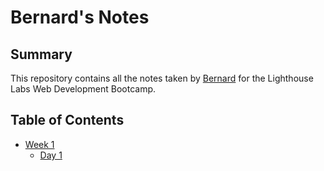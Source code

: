 # Bernard's Notes

## Summary

This repository contains all the notes taken by [Bernard](https://github.com/bernard9) for the Lighthouse Labs Web Development Bootcamp.

## Table of Contents

* [Week 1](/Week_1)
  * [Day 1](/Week_1/Day_1)



